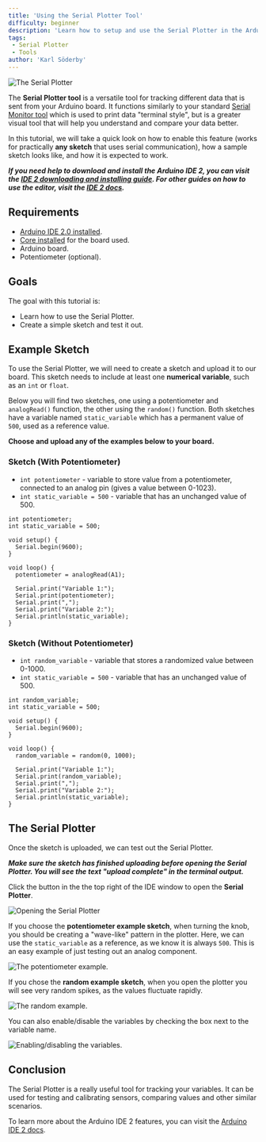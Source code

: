 ```yaml
---
title: 'Using the Serial Plotter Tool'
difficulty: beginner
description: 'Learn how to setup and use the Serial Plotter in the Arduino IDE 2.'
tags:
 - Serial Plotter
 - Tools
author: 'Karl Söderby'
---
```


![The Serial Plotter](assets/hero.png)

The **Serial Plotter tool** is a versatile tool for tracking different data that is sent from your Arduino board. It functions similarly to your standard [Serial Monitor tool](/software/ide-v2/tutorials/ide-v2-serial-monitor) which is used to print data "terminal style", but is a greater visual tool that will help you understand and compare your data better.

In this tutorial, we will take a quick look on how to enable this feature (works for practically **any sketch** that uses serial communication), how a sample sketch looks like, and how it is expected to work.

***If you need help to download and install the Arduino IDE 2, you can visit the [IDE 2 downloading and installing guide](/software/ide-v2/tutorials/getting-started/ide-v2-downloading-and-installing). For other guides on how to use the editor, visit the [IDE 2 docs](/software/ide-v2).***

## Requirements

- [Arduino IDE 2.0 installed](https://www.arduino.cc/en/software#experimental-software).
- [Core installed](/software/ide-v2/tutorials/ide-v2-board-manager) for the board used.
- Arduino board.
- Potentiometer (optional).

## Goals

The goal with this tutorial is:

- Learn how to use the Serial Plotter.
- Create a simple sketch and test it out.

## Example Sketch

To use the Serial Plotter, we will need to create a sketch and upload it to our board. This sketch needs to include at least one **numerical variable**, such as an `int` or `float`. 

Below you will find two sketches, one using a potentiometer and `analogRead()` function, the other using the `random()` function. Both sketches have a variable named `static_variable` which has a permanent value of `500`, used as a reference value.

**Choose and upload any of the examples below to your board.**

### Sketch (With Potentiometer)

- `int potentiometer` - variable to store value from a potentiometer, connected to an analog pin (gives a value between 0-1023). 
- `int static_variable = 500` -  variable that has an unchanged value of 500.

```arduino
int potentiometer;
int static_variable = 500;

void setup() {
  Serial.begin(9600);
}

void loop() {
  potentiometer = analogRead(A1);

  Serial.print("Variable 1:");
  Serial.print(potentiometer);
  Serial.print(",");
  Serial.print("Variable 2:");
  Serial.println(static_variable);
}
```

### Sketch (Without Potentiometer)

- `int random_variable` - variable that stores a randomized value between 0-1000. 
- `int static_variable = 500` -  variable that has an unchanged value of 500.

```arduino
int random_variable;
int static_variable = 500;

void setup() {
  Serial.begin(9600);
}

void loop() {
  random_variable = random(0, 1000);

  Serial.print("Variable 1:");
  Serial.print(random_variable);
  Serial.print(",");
  Serial.print("Variable 2:");
  Serial.println(static_variable);
}
```

## The Serial Plotter

Once the sketch is uploaded, we can test out the Serial Plotter.

***Make sure the sketch has finished uploading before opening the Serial Plotter. You will see the text "upload complete" in the terminal output.***

Click the button in the the top right of the IDE window to open the **Serial Plotter**.

![Opening the Serial Plotter](assets/serial-plotter-open.png)

If you choose the **potentiometer example sketch**, when turning the knob, you should be creating a "wave-like" pattern in the plotter. Here, we can use the `static_variable` as a reference, as we know it is always `500`. This is an easy example of just testing out an analog component.

![The potentiometer example.](assets/potentiometer_plotter.gif)

If you chose the **random example sketch**, when you open the plotter you will see very random spikes, as the values fluctuate rapidly. 

![The random example.](assets/random_plotter.gif)

You can also enable/disable the variables by checking the box next to the variable name.

![Enabling/disabling the variables.](assets/enabledisable_plotter.gif)

## Conclusion

The Serial Plotter is a really useful tool for tracking your variables. It can be used for testing and calibrating sensors, comparing values and other similar scenarios.

To learn more about the Arduino IDE 2 features, you can visit the [Arduino IDE 2 docs](/software/ide-v2).